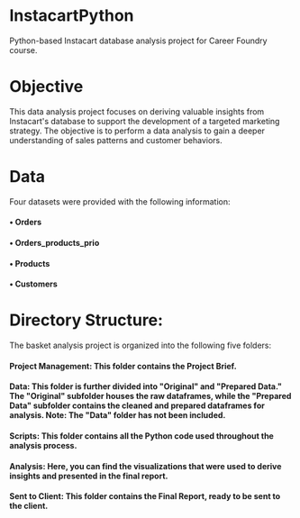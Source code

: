 # InstacartPython
Python-based Instacart database analysis project for Career Foundry course.
# Objective
This data analysis project focuses on deriving valuable insights from Instacart's database to support the development of a targeted marketing strategy. The objective is to perform a data analysis to gain a deeper understanding of sales patterns and customer behaviors.
# Data
Four datasets were provided with the following information:
#### • Orders
#### • Orders_products_prio
#### • Products
#### • Customers
# Directory Structure:
The basket analysis project is organized into the following five folders:
#### Project Management: This folder contains the Project Brief.
#### Data: This folder is further divided into "Original" and "Prepared Data." The "Original" subfolder houses the raw dataframes, while the "Prepared Data" subfolder contains the cleaned and prepared dataframes for analysis. Note: The "Data" folder has not been included.
#### Scripts: This folder contains all the Python code used throughout the analysis process.
#### Analysis: Here, you can find the visualizations that were used to derive insights and presented in the final report.
#### Sent to Client: This folder contains the Final Report, ready to be sent to the client.
